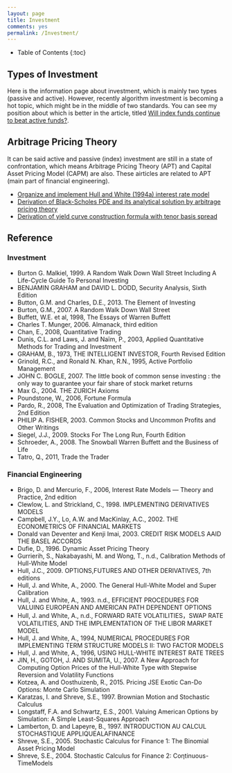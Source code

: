```yaml
---
layout: page
title: Investment
comments: yes
permalink: /Investment/
---
```


* Table of Contents
{:toc}

## Types of Investment

Here is the information page about investment, which is mainly two types (passive and active). However, recently algorithm investment is becoming a hot topic, which might be in the middle of two standards. You can see my position about which is better in the article, titled [Will index funds continue to beat active funds?](/business/finance/2021/05/25/will-index-funds-continue-to-beat-active-funds.html).

## Arbitrage Pricing Theory

It can be said active and passive (index) investment are still in a state of confrontation, which means Arbitrage Pricing Theory (APT) and Capital Asset Pricing Model (CAPM) are also. These airticles are related to APT (main part of financial engineering).
* [Organize and implement Hull and White (1994a) interest rate model](/business/finance/2021/06/09/organize-and-implement-hull-and-white-1994a-interest-rate-model.html)
* [Derivation of Black-Scholes PDE and its analytical solution by arbitrage pricing theory](/business/finance/2021/06/03/derivation-of-black-scholes-pde-and-its-analytical-solution-by-arbitrage-pricing-theory.html)
* [Derivation of yield curve construction formula with tenor basis spread](/business/finance/2021/05/31/derivation-of-yield-curve-construction-formula-with-tenor-basis-spread.html)

## Reference
### Investment
* Burton G. Malkiel, 1999. A Random Walk Down Wall Street Including A Life-Cycle Guide To Personal Investing
* BENJAMIN GRAHAM and DAVID L. DODD,  Security Analysis, Sixth Edition
* Button, G.M. and Charles, D.E., 2013. The Element of Investing 
* Burton, G.M., 2007. A Random Walk Down Wall Street
* Buffett, W.E. et al, 1998, The Essays of Warren Buffett
* Charles T. Munger, 2006. Almanack, third edition
* Chan, E., 2008, Quantitative Trading
* Dunis, C.L. and Laws, J. and Naïm, P., 2003, Applied Quantitative Methods for Trading and Investment
* GRAHAM, B., 1973, THE INTELLIGENT INVESTOR, Fourth Revised Edition
* Grinold, R.C., and Ronald N. Khan, R.N., 1995, Active Portfolio Management
* JOHN C. BOGLE, 2007. The little book of common sense investing : the only way to guarantee your fair share of stock market returns
* Max G., 2004. THE ZURICH Axioms
* Poundstone, W., 2006, Fortune Formula 
* Pardo, R., 2008, The Evaluation and Optimization of Trading Strategies, 2nd Edition
* PHILIP A. FISHER, 2003. Common Stocks and Uncommon Profits and Other Writings
* Siegel, J.J., 2009. Stocks For The Long Run, Fourth Edition
* Schroeder, A., 2008. The Snowball Warren Buffett and the Business of Life
* Tatro, Q., 2011, Trade the Trader
### Financial Engineering
* Brigo, D. and Mercurio, F., 2006, Interest Rate Models — Theory and Practice, 2nd edition
* Clewlow, L. and Strickland, C., 1998. IMPLEMENTING DERIVATIVES MODELS
* Campbell, J.Y., Lo, A.W. and MacKinlay, A.C., 2002. THE ECONOMETRICS OF FINANCIAL MARKETS
* Donald van Deventer and Kenji Imai, 2003. CREDIT RISK MODELS AAID THE BASEL ACCORDS
* Dufie, D., 1996. Dynamic Asset Pricing Theory
* Gurrierih, S., Nakabayashi, M. and Wong, T., n.d., Calibration Methods of Hull-White Model
* Hull, J.C., 2009. OPTIONS,FUTURES AND OTHER DERIVATIVES, 7th editions
* Hull, J. and White, A., 2000. The General Hull-White Model and Super Calibration
* Hull, J. and White, A., 1993. n.d., EFFICIENT PROCEDURES FOR VALUING EUROPEAN AND AMERICAN PATH DEPENDENT OPTIONS
* Hull, J. and White, A., n.d., FORWARD RATE VOLATILITIES，SWAP RATE VOLATILITIES, AND THE IMPLEMENTATION OF THE LIBOR MARKET MODEL
* Hull, J. and White, A., 1994, NUMERICAL PROCEDURES FOR IMPLEMENTING TERM STRUCTURE MODELS II: TWO FACTOR MODELS
* Hull, J. and White, A., 1996, USING HULL-WHITE INTEREST RATE TREES
* JIN, H., GOTOH, J. AND SUMITA, U., 2007. A New Approach for Computing Option Prices of the Hull-White Type with Stepwise Reversion and Volatility Functions
* Kotzea, A. and Oosthuizenb, R., 2015. Pricing JSE Exotic Can-Do Options: Monte Carlo Simulation
* Karatzas, I. and Shreve, S.E., 1997. Brownian Motion and Stochastic Calculus
* Longstaff, F.A. and Schwartz, E.S., 2001. Valuing American Options by Simulation: A Simple Least-Squares Approach
* Lamberton, D. and Lapeyre, B., 1997. INTRODUCTION AU CALCUL STOCHASTIQUE APPLIQUEALAFINANCE
* Shreve, S.E., 2005. Stochastic Calculus for Finance 1: The Binomial Asset Pricing Model
* Shreve, S.E., 2004. Stochastic Calculus for Finance 2: Coηtinuous-TimeModels